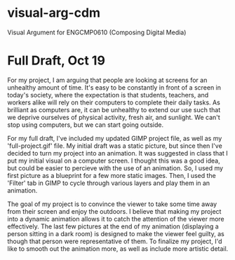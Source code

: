 # visual-arg-cdm
Visual Argument for ENGCMP0610 (Composing Digital Media)

<h1>Full Draft, Oct 19</h1>
<p>For my project, I am arguing that people are looking at screens for an unhealthy amount of time. It's easy to be constantly in front of a screen in today's society, where the expectation is that students, teachers, and workers alike will rely on their computers to complete their daily tasks. As brilliant as computers are, it can be unhealthy to extend our use such that we deprive ourselves of physical activity, fresh air, and sunlight. We can't stop using computers, but we can start going outside. </p>

<p>For my full draft, I've included my updated GIMP project file, as well as my 'full-project.gif' file. My initial draft was a static picture, but since then I've decided to turn my project into an animation. It was suggested in class that I put my initial visual on a computer screen. I thought this was a good idea, but could be easier to percieve with the use of an animation. So, I used my first picture as a blueprint for a few more static images. Then, I used the 'Filter' tab in GIMP to cycle through various layers and play them in an animation.</p>

<p>The goal of my project is to convince the viewer to take some time away from their screen and enjoy the outdoors. I believe that making my project into a dynamic animation allows it to catch the attention of the viewer more effectively. The last few pictures at the end of my animation (displaying a person sitting in a dark room) is designed to make the viewer feel guilty, as though that person were representative of them. To finalize my project, I'd like to smooth out the animation more, as well as include more artistic detail.</p>
